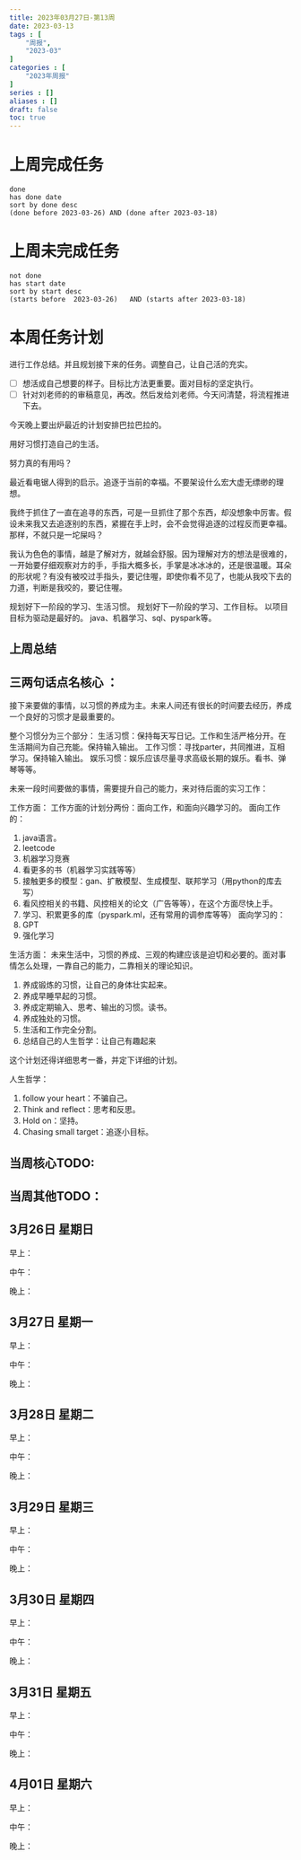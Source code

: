 ```yaml
---
title: 2023年03月27日-第13周
date: 2023-03-13
tags : [
	"周报",
	"2023-03"
]
categories : [
	"2023年周报"
]
series : []
aliases : []
draft: false
toc: true
---
```

# 上周完成任务
```tasks
done
has done date
sort by done desc
(done before 2023-03-26) AND (done after 2023-03-18)
```

# 上周未完成任务
```tasks
not done
has start date
sort by start desc
(starts before  2023-03-26)   AND (starts after 2023-03-18) 

```


# 本周任务计划

进行工作总结。并且规划接下来的任务。调整自己，让自己活的充实。

- [ ] 想活成自己想要的样子。目标比方法更重要。面对目标的坚定执行。
- [ ] 针对刘老师的的审稿意见，再改。然后发给刘老师。今天问清楚，将流程推进下去。

今天晚上要出炉最近的计划安排巴拉巴拉的。

用好习惯打造自己的生活。

努力真的有用吗？

最近看电锯人得到的启示。追逐于当前的幸福。不要架设什么宏大虚无缥缈的理想。

我终于抓住了一直在追寻的东西，可是一旦抓住了那个东西，却没想象中厉害。假设未来我又去追逐别的东西，紧握在手上时，会不会觉得追逐的过程反而更幸福。那样，不就只是一坨屎吗？

我认为色色的事情，越是了解对方，就越会舒服。因为理解对方的想法是很难的，一开始要仔细观察对方的手，手指大概多长，手掌是冰冰冰的，还是很温暖。耳朵的形状呢？有没有被咬过手指头，要记住喔，即使你看不见了，也能从我咬下去的力道，判断是我咬的，要记住喔。

规划好下一阶段的学习、生活习惯。
规划好下一阶段的学习、工作目标。
以项目目标为驱动是最好的。
java、机器学习、sql、pyspark等。

## 上周总结

## 三两句话点名核心 ：

接下来要做的事情，以习惯的养成为主。未来人间还有很长的时间要去经历，养成一个良好的习惯才是最重要的。

整个习惯分为三个部分：
生活习惯：保持每天写日记。工作和生活严格分开。在生活期间为自己充能。保持输入输出。
工作习惯：寻找parter，共同推进，互相学习。保持输入输出。
娱乐习惯：娱乐应该尽量寻求高级长期的娱乐。看书、弹琴等等。

未来一段时间要做的事情，需要提升自己的能力，来对待后面的实习工作：

工作方面：
工作方面的计划分两份：面向工作，和面向兴趣学习的。
面向工作的：
1. java语言。
2. leetcode
3. 机器学习竞赛
4. 看更多的书（机器学习实践等等）
5. 接触更多的模型：gan、扩散模型、生成模型、联邦学习（用python的库去写）
6. 看风控相关的书籍、风控相关的论文（广告等等），在这个方面尽快上手。
7. 学习、积累更多的库（pyspark.ml，还有常用的调参库等等）
面向学习的：
1. GPT
2. 强化学习


生活方面：
未来生活中，习惯的养成、三观的构建应该是迫切和必要的。面对事情怎么处理，一靠自己的能力，二靠相关的理论知识。
1. 养成锻炼的习惯，让自己的身体壮实起来。
2. 养成早睡早起的习惯。
3. 养成定期输入、思考、输出的习惯。读书。
4. 养成独处的习惯。
5. 生活和工作完全分割。
6. 总结自己的人生哲学：让自己有趣起来

这个计划还得详细思考一番，并定下详细的计划。


人生哲学：
1. follow your heart：不骗自己。
2. Think and reflect：思考和反思。
3. Hold on：坚持。
4. Chasing small target：追逐小目标。

## 当周核心TODO:

## 当周其他TODO：



## 3月26日 星期日  
早上：

中午：

晚上：

## 3月27日 星期一  
早上：

中午：

晚上：

## 3月28日 星期二  
早上：

中午：

晚上：

## 3月29日 星期三  
早上：

中午：

晚上：

## 3月30日 星期四  
早上：

中午：

晚上：

## 3月31日 星期五  
早上：

中午：

晚上：

## 4月01日 星期六  
早上：

中午：

晚上：




